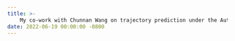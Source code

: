 ```yaml
---
title: >-
    My co-work with Chunnan Wang on trajectory prediction under the AutoML and FL framework was accepted by CVPR! 
date: 2022-06-19 00:00:00 -0800
---
```


